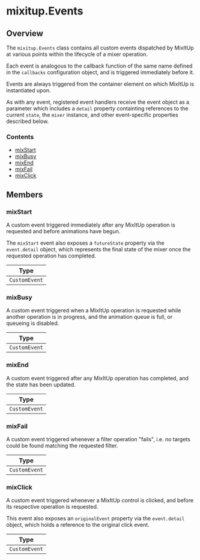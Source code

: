 # mixitup.Events

## Overview

The `mixitup.Events` class contains all custom events dispatched by MixItUp at various
points within the lifecycle of a mixer operation.

Each event is analogous to the callback function of the same name defined in
the `callbacks` configuration object, and is triggered immediately before it.

Events are always triggered from the container element on which MixItUp is instantiated
upon.

As with any event, registered event handlers receive the event object as a parameter
which includes a `detail` property containting references to the current `state`,
the `mixer` instance, and other event-specific properties described below.

### Contents

- [mixStart](#mixStart)
- [mixBusy](#mixBusy)
- [mixEnd](#mixEnd)
- [mixFail](#mixFail)
- [mixClick](#mixClick)


## Members

<h3 id="mixStart">mixStart</h3>




A custom event triggered immediately after any MixItUp operation is requested
and before animations have begun.

The `mixStart` event also exposes a `futureState` property via the
`event.detail` object, which represents the final state of the mixer once
the requested operation has completed.


|Type
|---
|`CustomEvent`


<h3 id="mixBusy">mixBusy</h3>




A custom event triggered when a MixItUp operation is requested while another
operation is in progress, and the animation queue is full, or queueing
is disabled.


|Type
|---
|`CustomEvent`


<h3 id="mixEnd">mixEnd</h3>




A custom event triggered after any MixItUp operation has completed, and the
state has been updated.


|Type
|---
|`CustomEvent`


<h3 id="mixFail">mixFail</h3>




A custom event triggered whenever a filter operation "fails", i.e. no targets
could be found matching the requested filter.


|Type
|---
|`CustomEvent`


<h3 id="mixClick">mixClick</h3>




A custom event triggered whenever a MixItUp control is clicked, and before its
respective operation is requested.

This event also exposes an `originalEvent` property via the `event.detail`
object, which holds a reference to the original click event.


|Type
|---
|`CustomEvent`


